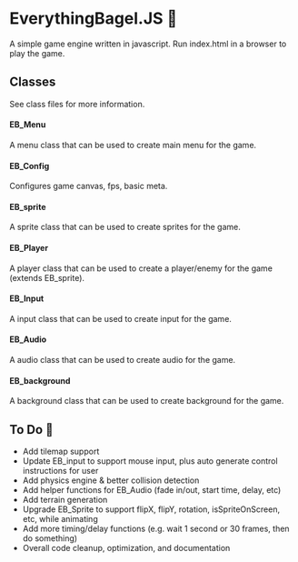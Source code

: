# EverythingBagel.JS :bagel:
A simple game engine written in javascript. 
Run index.html in a browser to play the game.



## Classes
See class files for more information.

#### EB_Menu
A menu class that can be used to create main menu for the game.

#### EB_Config
Configures game canvas, fps, basic meta.

#### EB_sprite
A sprite class that can be used to create sprites for the game.

#### EB_Player 
A player class that can be used to create a player/enemy for the game (extends EB_sprite).

#### EB_Input
A input class that can be used to create input for the game.

#### EB_Audio
A audio class that can be used to create audio for the game.

#### EB_background
A background class that can be used to create background for the game.



## To Do :memo:
* Add tilemap support
* Update EB_input to support mouse input, plus auto generate control instructions for user
* Add physics engine & better collision detection
* Add helper functions for EB_Audio (fade in/out, start time, delay, etc)
* Add terrain generation
* Upgrade EB_Sprite to support flipX, flipY, rotation, isSpriteOnScreen, etc, while animating
* Add more timing/delay functions (e.g. wait 1 second or 30 frames, then do something)
* Overall code cleanup, optimization, and documentation


